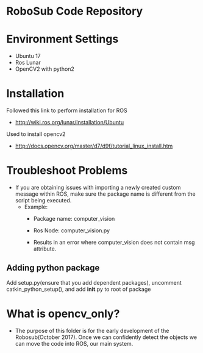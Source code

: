 # RoboSub Code Repository

# Environment Settings
- Ubuntu 17
- Ros Lunar
- OpenCV2 with python2

# Installation
Followed this link to perform installation for ROS
- http://wiki.ros.org/lunar/Installation/Ubuntu

Used to install opencv2
- http://docs.opencv.org/master/d7/d9f/tutorial_linux_install.htm

# Troubleshoot Problems
- If you are obtaining issues with importing a newly created custom message within ROS, make sure the package name is different from the script being executed.
    - Example: 
        - Package name: computer_vision
        - Ros Node: computer_vision.py

        - Results in an error where computer_vision does not contain msg attribute.

## Adding python package
Add setup.py(ensure that you add dependent packages), uncomment catkin_python_setup(), and add __init__.py to root of package

# What is opencv_only?
- The purpose of this folder is for the early development of the Robosub(October 2017). Once we can confidently detect the objects we can move the code into ROS, our main system. 
